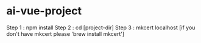 # ai-vue-project

Step 1 : npm install
Step 2 : cd [project-dir]
Step 3 : mkcert localhost [if you don't have mkcert please 'brew install mkcert']
